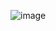 ![image](https://user-images.githubusercontent.com/110440545/184631577-1581a8fb-b27b-4eca-9711-0716d66769bf.png)
